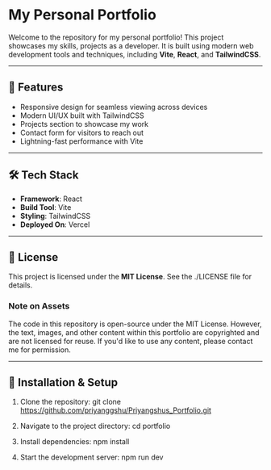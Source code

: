 # My Personal Portfolio

Welcome to the repository for my personal portfolio! This project showcases my skills, projects as a developer. It is built using modern web development tools and techniques, including **Vite**, **React**, and **TailwindCSS**.

---

## 🚀 Features

- Responsive design for seamless viewing across devices
- Modern UI/UX built with TailwindCSS
- Projects section to showcase my work
- Contact form for visitors to reach out
- Lightning-fast performance with Vite

---

## 🛠️ Tech Stack

- **Framework**: React
- **Build Tool**: Vite
- **Styling**: TailwindCSS
- **Deployed On**: Vercel

---

## 📜 License

This project is licensed under the **MIT License**. See the ./LICENSE file for details.

### **Note on Assets**  
The code in this repository is open-source under the MIT License. However, the text, images, and other content within this portfolio are copyrighted and are not licensed for reuse. If you'd like to use any content, please contact me for permission.

---

## 🚧 Installation & Setup

1. Clone the repository:
   git clone https://github.com/priyanggshu/Priyangshus_Portfolio.git


2. Navigate to the project directory:
   cd portfolio

  
3. Install dependencies:
   npm install


4. Start the development server:
   npm run dev


   